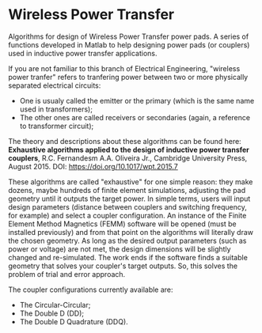 # Wireless Power Transfer
Algorithms for design of Wireless Power Transfer power pads.
A series of functions developed in Matlab to help designing power pads (or couplers) used in inductive power transfer applications.

If you are not familiar to this branch of Electrical Engineering, "wireless power tranfer" refers to tranfering power between two or more physically separated electrical circuits:
- One is usualy called the emitter or the primary (which is the same name used in transformers);
- The other ones are called receivers or secondaries (again, a reference to transformer circuit);

The theory and descriptions about these algorithms can be found here: **Exhaustive algorithms applied to the design of inductive power transfer couplers**, R.C. Fernandesm A.A. Oliveira Jr., Cambridge University Press, August 2015. DOI: https://doi.org/10.1017/wpt.2015.7

These algorithms are called "exhaustive" for one simple reason: they make dozens, maybe hundreds of finite element simulations, adjusting the pad geometry until it outputs the target power. In simple terms, users will input design parameters (distance between couplers and switching frequency, for example) and select a coupler configuration. An instance of the Finite Element Method Magnetics (FEMM) software will be opened (must be installed previously) and from that point on the algorithms will literally draw the chosen geometry. As long as the desired output parameters (such as power or voltage) are not met, the design dimensions will be slightly changed and re-simulated. The work ends if the software finds a suitable geometry that solves your coupler's target outputs. So, this solves the problem of trial and error approach.

The coupler configurations currently available are:
- The Circular-Circular;
- The Double D (DD);
- The Double D Quadrature (DDQ).



